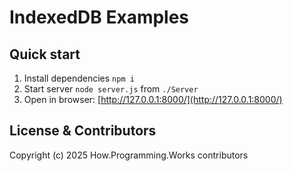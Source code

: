 # IndexedDB Examples

## Quick start

1. Install dependencies `npm i`
2. Start server `node server.js` from `./Server`
3. Open in browser: [http://127.0.0.1:8000/](http://127.0.0.1:8000/)

## License & Contributors

Copyright (c) 2025 How.Programming.Works contributors
